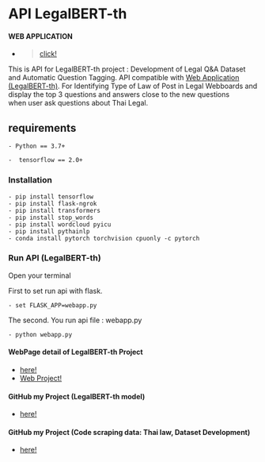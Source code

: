 # API LegalBERT-th

#### WEB APPLICATION 
- > [click!](http://52.230.5.114:5007/)

This is API for LegalBERT-th project : Development of Legal Q&A Dataset and Automatic Question Tagging.
API compatible with [Web  Application (LegalBERT-th)](https://github.com/WiratchawaKannika/WebApp_LegalBERT-th). For Identifying Type of Law of Post in Legal Webboards and display the top 3 questions and answers close to the new questions  
when user ask questions about Thai Legal.

## requirements

```shell
- Python == 3.7+
```

```shell
-  tensorflow == 2.0+
```

### Installation

```shell
- pip install tensorflow
- pip install flask-ngrok
- pip install transformers
- pip install stop_words
- pip install wordcloud pyicu
- pip install pythainlp
- conda install pytorch torchvision cpuonly -c pytorch
```

### Run API (LegalBERT-th)
Open your terminal

First to set run api with flask.

```shell
- set FLASK_APP=webapp.py
```

The second. You run api file : webapp.py 
```shell
- python webapp.py
```


#### WebPage detail of LegalBERT-th Project
- [here!](https://github.com/WiratchawaKannika/LegalDoc_NLP) 
- [Web Project!](https://wiratchawakannika.github.io/LegalDoc_NLP/)

#### GitHub my Project (LegalBERT-th model)
- [here!](https://github.com/WiratchawaKannika/bert/tree/master/LegalBERT-th) 

#### GitHub my Project (Code scraping data: Thai law, Dataset Development)
- [here!](https://github.com/WiratchawaKannika/LegalDoc_project4) 
